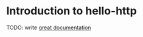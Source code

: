 # Introduction to hello-http

TODO: write [great documentation](http://jacobian.org/writing/what-to-write/)
